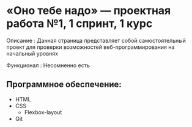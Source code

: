 # «Оно тебе надо» — проектная работа №1, 1 спринт, 1 курс

Описание : Данная страница представляет собой самостоятельный проект для проверки возможностей веб-программирования на начальный уровнях

Функционал : Несомненно есть

## Программное обеспечение:
* HTML
* CSS
  * Flexbox-layout
* Git
